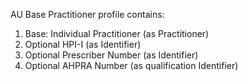 AU Base Practitioner profile contains:

1. Base: Individual Practitioner (as Practitioner)
1. Optional HPI-I (as Identifier)
1. Optional Prescriber Number (as Identifier)
1. Optional AHPRA Number (as qualification Identifier)
